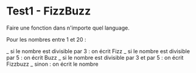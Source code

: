 # Test1 - FizzBuzz

Faire une fonction dans n'importe quel language.

Pour les nombres entre 1 et 20 :

_ si le nombre est divisible par 3 : on écrit Fizz
_ si le nombre est divisible par 5 : on écrit Buzz
_ si le nombre est divisible par 3 et par 5 : on écrit Fizzbuzz
_ sinon : on écrit le nombre
